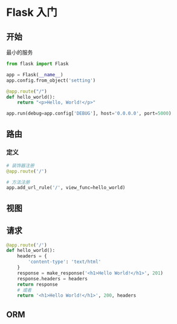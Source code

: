 # Flask 入门

## 开始

最小的服务

```python
from flask import Flask

app = Flask(__name__)
app.config.from_object('setting')

@app.route("/")
def hello_world():
    return "<p>Hello, World!</p>"

app.run(debug=app.config['DEBUG'], host='0.0.0.0', port=5000)
```

## 路由

### 定义

```python
# 装饰器注册
@app.route('/')

# 方法注册
app.add_url_rule('/', view_func=hello_world)
```

## 视图

## 请求

```py
@app.route('/')
def hello_world():
    headers = {
        'content-type': 'text/html'
    }
    response = make_response('<h1>Hello World!</h1>', 201)
    response.headers = headers
    return response
    # 或者
    return '<h1>Hello World!</h1>', 200, headers
```

## ORM
